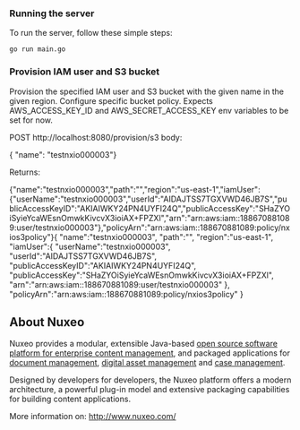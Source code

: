 ### Running the server
To run the server, follow these simple steps:

```
go run main.go
```

### Provision IAM user and S3 bucket
Provision the specified IAM user and S3 bucket with the given name in the given region.
Configure specific bucket policy.
Expects AWS_ACCESS_KEY_ID and AWS_SECRET_ACCESS_KEY env variables to be set for now.



POST http://localhost:8080/provision/s3
body:

{ "name": "testnxio000003"}


Returns:

{"name":"testnxio000003","path":"","region":"us-east-1","iamUser":{"userName":"testnxio000003","userId":"AIDAJTSS7TGXVWD46JB7S","publicAccessKeyID":"AKIAIWKY24PN4UYFI24Q","publicAccessKey":"SHaZYOiSyieYcaWEsnOmwkKivcvX3ioiAX+FPZXl","arn":"arn:aws:iam::188670881089:user/testnxio000003"},"policyArn":"arn:aws:iam::188670881089:policy/nxios3policy"}{
   "name":"testnxio000003",
   "path":"",
   "region":"us-east-1",
   "iamUser":{
      "userName":"testnxio000003",
      "userId":"AIDAJTSS7TGXVWD46JB7S",
      "publicAccessKeyID":"AKIAIWKY24PN4UYFI24Q",
      "publicAccessKey":"SHaZYOiSyieYcaWEsnOmwkKivcvX3ioiAX+FPZXl",
      "arn":"arn:aws:iam::188670881089:user/testnxio000003"
   },
   "policyArn":"arn:aws:iam::188670881089:policy/nxios3policy"
}

About Nuxeo
-----------

Nuxeo provides a modular, extensible Java-based
[open source software platform for enterprise content management](http://www.nuxeo.com/en/products/ep),
and packaged applications for [document management](http://www.nuxeo.com/en/products/document-management),
[digital asset management](http://www.nuxeo.com/en/products/dam) and
[case management](http://www.nuxeo.com/en/products/case-management).

Designed by developers for developers, the Nuxeo platform offers a modern
architecture, a powerful plug-in model and extensive packaging
capabilities for building content applications.

More information on: <http://www.nuxeo.com/>
